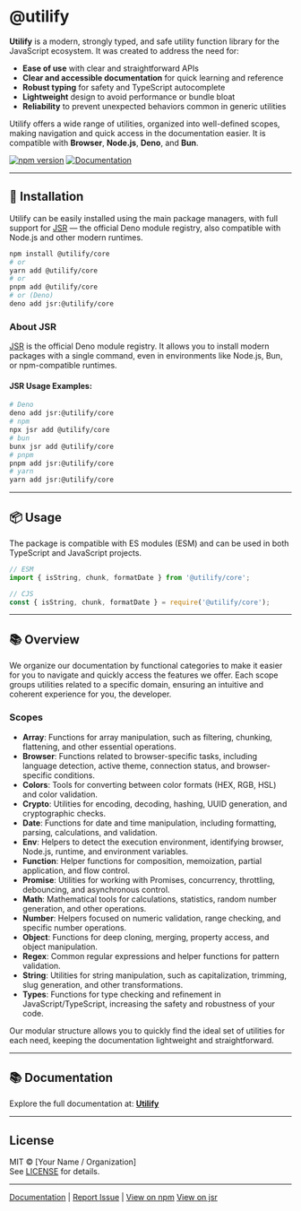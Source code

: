 # @utilify

**Utilify** is a modern, strongly typed, and safe utility function library for the JavaScript ecosystem. It was created to address the need for:

- **Ease of use** with clear and straightforward APIs
- **Clear and accessible documentation** for quick learning and reference
- **Robust typing** for safety and TypeScript autocomplete
- **Lightweight** design to avoid performance or bundle bloat
- **Reliability** to prevent unexpected behaviors common in generic utilities

Utilify offers a wide range of utilities, organized into well-defined scopes, making navigation and quick access in the documentation easier. It is compatible with **Browser**, **Node.js**, **Deno**, and **Bun**.

[![npm version](https://img.shields.io/npm/v/@utilify/core.svg?style=flat)](https://npmjs.com/package/@utilify/core)
[![Documentation](https://img.shields.io/badge/docs-available-brightgreen)](https://utilify-docs.vercel.app/)

---

## 🚀 Installation

Utilify can be easily installed using the main package managers, with full support for [JSR](https://jsr.io/) — the official Deno module registry, also compatible with Node.js and other modern runtimes.

```bash
npm install @utilify/core
# or
yarn add @utilify/core
# or
pnpm add @utilify/core
# or (Deno)
deno add jsr:@utilify/core
```

### About JSR
[JSR](https://jsr.io/) is the official Deno module registry. It allows you to install modern packages with a single command, even in environments like Node.js, Bun, or npm-compatible runtimes.

#### JSR Usage Examples:
```bash
# Deno
deno add jsr:@utilify/core
# npm
npx jsr add @utilify/core
# bun
bunx jsr add @utilify/core
# pnpm
pnpm add jsr:@utilify/core
# yarn
yarn add jsr:@utilify/core
```

---

## 📦 Usage

The package is compatible with ES modules (ESM) and can be used in both TypeScript and JavaScript projects.

```ts
// ESM
import { isString, chunk, formatDate } from '@utilify/core';
```

```js
// CJS
const { isString, chunk, formatDate } = require('@utilify/core');
```

---

## 📚 Overview

We organize our documentation by functional categories to make it easier for you to navigate and quickly access the features we offer. Each scope groups utilities related to a specific domain, ensuring an intuitive and coherent experience for you, the developer.

### Scopes

- **Array**: Functions for array manipulation, such as filtering, chunking, flattening, and other essential operations.
- **Browser**: Functions related to browser-specific tasks, including language detection, active theme, connection status, and browser-specific conditions.
- **Colors**: Tools for converting between color formats (HEX, RGB, HSL) and color validation.
- **Crypto**: Utilities for encoding, decoding, hashing, UUID generation, and cryptographic checks.
- **Date**: Functions for date and time manipulation, including formatting, parsing, calculations, and validation.
- **Env**: Helpers to detect the execution environment, identifying browser, Node.js, runtime, and environment variables.
- **Function**: Helper functions for composition, memoization, partial application, and flow control.
- **Promise**: Utilities for working with Promises, concurrency, throttling, debouncing, and asynchronous control.
- **Math**: Mathematical tools for calculations, statistics, random number generation, and other operations.
- **Number**: Helpers focused on numeric validation, range checking, and specific number operations.
- **Object**: Functions for deep cloning, merging, property access, and object manipulation.
- **Regex**: Common regular expressions and helper functions for pattern validation.
- **String**: Utilities for string manipulation, such as capitalization, trimming, slug generation, and other transformations.
- **Types**: Functions for type checking and refinement in JavaScript/TypeScript, increasing the safety and robustness of your code.

Our modular structure allows you to quickly find the ideal set of utilities for each need, keeping the documentation lightweight and straightforward.

---

## 📚 Documentation

Explore the full documentation at: **[Utilify](https://utilify-docs.vercel.app/)**

---

## License

MIT © [Your Name / Organization]  
See [LICENSE](https://utilify-docs.vercel.app/license) for details.

---

[Documentation](https://utilify-docs.vercel.app/) | 
[Report Issue](https://github.com/pattuzzoj/utilify/issues) | 
[View on npm](https://www.npmjs.com/package/@utilify/core)
[View on jsr](https://jsr.io/@utilify/core)